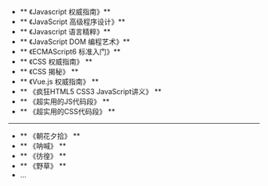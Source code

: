 - ** 《Javascript 权威指南》**
- ** 《JavaScript 高级程序设计》**
- ** 《Javascript 语言精粹》**
- ** 《JavaScript DOM 编程艺术》**
- ** 《ECMAScript6 标准入门》**
- ** 《CSS 权威指南》 **
- ** 《CSS 揭秘》 **
- ** 《Vue.js 权威指南》 **
- ** 《疯狂HTML5 CSS3 JavaScript讲义》 **
- ** 《超实用的JS代码段》 **
- ** 《超实用的CSS代码段》 **




<hr/>

- ** 《朝花夕拾》 **
- ** 《呐喊》 **
- ** 《彷徨》 **
- ** 《野草》 **
- ...